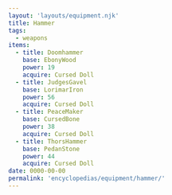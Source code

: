 ```yaml
---
layout: 'layouts/equipment.njk'
title: Hammer
tags:
  - weapons
items:
  - title: Doomhammer
    base: EbonyWood
    power: 19
    acquire: Cursed Doll
  - title: JudgesGavel
    base: LorimarIron
    power: 56
    acquire: Cursed Doll
  - title: PeaceMaker
    base: CursedBone
    power: 38
    acquire: Cursed Doll
  - title: ThorsHammer
    base: PedanStone
    power: 44
    acquire: Cursed Doll
date: 0000-00-00
permalink: 'encyclopedias/equipment/hammer/'
---
```

